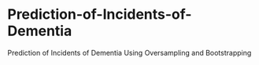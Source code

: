 # Prediction-of-Incidents-of-Dementia
Prediction of Incidents of Dementia Using Oversampling and Bootstrapping
